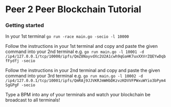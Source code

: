 # Peer 2 Peer Blockchain Tutorial

### Getting started

In your 1st terminal `go run -race main.go -secio -l 10000`

Follow the instructions in your 1st terminal and copy and paste the given command into your 2nd terminal e.g. `go run main.go -l 10001 -d /ip4/127.0.0.1/tcp/10000/ipfs/QmZ8NayvdXc2U2A1cwh9qGaHK7uxXXVrZQEYwDqbfFydfj -secio`

Follow the instructions in your 2nd terminal and copy and paste the given command into your 3rd terminal e.g. `go run main.go -l 10002 -d /ip4/127.0.0.1/tcp/10001/ipfs/QmRAj9JJVKRJmWHbDKzvzKDVVFPWxuWYio3bPym4SgGPgF -secio`

Type a BPM into any of your terminals and watch your blockchain be broadcast to all terminals!


